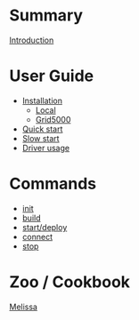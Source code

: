 # Summary

[Introduction](README.md)

# User Guide

- [Installation](install/installation.md)
    - [Local](install/local.md)
    - [Grid5000](install/grid5000.md)
- [Quick start](quick-start.md)
- [Slow start](slow-start.md)
- [Driver usage](driver-usage.md)

# Commands

- [init](commands/init.md)
- [build](commands/build.md)
- [start/deploy](commands/start.md)
- [connect](commands/connect.md)
- [stop](commands/stop.md)

# Zoo / Cookbook

[Melissa](zoo/melissa.md)
<!-- [K3S](zoo/k3s.md)
[Hadoop](zoo/hadoop.md) -->
